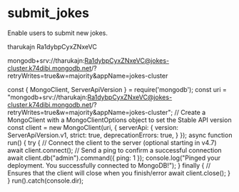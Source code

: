 # submit_jokes

Enable users to submit new jokes.

tharukajn
Ra1dybpCyxZNxeVC

mongodb+srv://tharukajn:Ra1dybpCyxZNxeVC@jokes-cluster.k74dibi.mongodb.net/?retryWrites=true&w=majority&appName=jokes-cluster

const { MongoClient, ServerApiVersion } = require('mongodb');
const uri = "mongodb+srv://tharukajn:Ra1dybpCyxZNxeVC@jokes-cluster.k74dibi.mongodb.net/?retryWrites=true&w=majority&appName=jokes-cluster";
// Create a MongoClient with a MongoClientOptions object to set the Stable API version
const client = new MongoClient(uri, {
serverApi: {
version: ServerApiVersion.v1,
strict: true,
deprecationErrors: true,
}
});
async function run() {
try {
// Connect the client to the server (optional starting in v4.7)
await client.connect();
// Send a ping to confirm a successful connection
await client.db("admin").command({ ping: 1 });
console.log("Pinged your deployment. You successfully connected to MongoDB!");
} finally {
// Ensures that the client will close when you finish/error
await client.close();
}
}
run().catch(console.dir);
